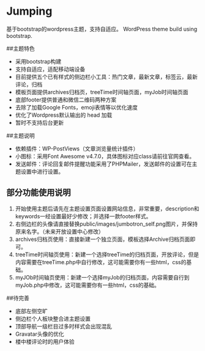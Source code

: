 # Jumping
基于bootstrap的wordpress主题，支持自适应。
WordPress theme build using bootstrap.

##主题特色
* 采用bootstrap构建
* 支持自适应，适配移动端设备
* 目前提供五个已有样式的侧边栏小工具：热门文章，最新文章，标签云，最新评论，归档
* 模板页面提供archives归档页，treeTime时间轴页面，myJob时间轴页面
* 底部footer提供普通和微信二维码两种方案
* 去除了加载Google Fonts，emoji表情等以优化速度
* 优化了Wordpress默认输出的 head 加载
* 暂时不支持后台更新

##主题说明
* 依赖插件：WP-PostViews（文章浏览量统计插件）
* 小图标：采用Font Awesome v4.7.0，具体图标对应class请前往官网查看。
* 发送邮件：评论回复邮件提醒功能采用了PHPMailer，发送邮件的设置可在主题设置中进行设置。

## 部分功能使用说明
1. 开始使用主题后请先在主题设置页面设置网站信息，非常重要，description和keywords一经设置最好少修改；并选择一款footer样式。
2. 右侧边栏的头像请直接替换public/images/jumbotron_self.png图片，并保持原来名字。（未来开放设置中心修改）
3. archives归档页使用：直接新建一个独立页面，模板选择Archive归档页面即可。
4. treeTime时间轴页使用：新建一个选择treeTime的归档页面，开放评论，但是内容需要在treeTime.php中自行修改，这可能需要你有一些html，css的基础。
5. myJOb时间轴页使用：新建一个选择myJob的归档页面，内容需要自行到myJob.php中修改，这可能需要你有一些html，css的基础。

##待完善
* 底部左侧空旷
* 侧边栏个人板块整合进主题设置
* 顶部导航一级栏目过多时样式会出现混乱
* Gravatar头像的优化
* 楼中楼评论时的用户体验
